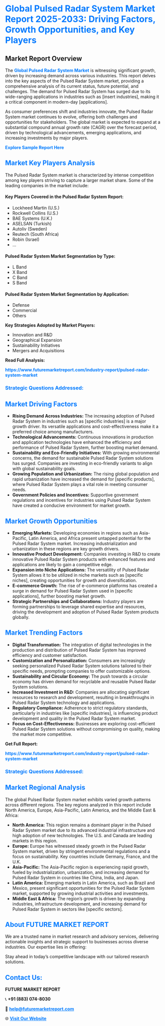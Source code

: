 <h1 style="color: #007BFF;">Global Pulsed Radar System Market Report 2025-2033: Driving Factors, Growth Opportunities, and Key Players</h1>

<section id="overview">
<h2>Market Report Overview</h2>
<p>The <a href="https://www.futuremarketreport.com/industry-report/pulsed-radar-system-market" style="color: #007BFF; text-decoration: none;"><strong>Global Pulsed Radar System Market</strong></a> is witnessing significant growth, driven by increasing demand across various industries. This report delves into the key aspects of the Pulsed Radar System market, providing a comprehensive analysis of its current status, future potential, and challenges. The demand for Pulsed Radar System has surged due to its wide-ranging applications in industries such as [insert industries], making it a critical component in modern-day [applications].</p>
<p>As consumer preferences shift and industries innovate, the Pulsed Radar System market continues to evolve, offering both challenges and opportunities for stakeholders. The global market is expected to expand at a substantial compound annual growth rate (CAGR) over the forecast period, driven by technological advancements, emerging applications, and increasing investments by major players.</p>
</section>

<section id="overview">
<p><a href="https://www.futuremarketreport.com/request-sample/reportId=97827" style="color: #007BFF; text-decoration: none;"><strong>Explore Sample Report Here</strong></a></p>
</section>

<section id="key-players">
<h2 style="color: #007BFF;">Market Key Players Analysis</h2>
<p>The Pulsed Radar System market is characterized by intense competition among key players striving to capture a larger market share. Some of the leading companies in the market include:</p>
<h4>Key Players Covered in the Pulsed Radar System Report:</h4>
<ul><li>Lockheed Martin (U.S.)</li><li>Rockwell Collins (U.S.)</li><li>BAE Systems (U.K.)</li><li>ASELSAN (Turkish)</li><li>Autoliv (Sweden)</li><li>Reutech (South Africa)</li><li>Robin (Israel)</li><li>...</li></ul>
<h4>Pulsed Radar System Market Segmentation by Type:</h4>
<ul><li>L Band</li><li>X Band</li><li>C Band</li><li>S Band</li></ul>

<h4>Pulsed Radar System Market Segmentation by Application:</h4>
<ul><li>Defense</li><li>Commercial</li><li>Others</li></ul>
<p><strong>Key Strategies Adopted by Market Players:</strong></p>
<ul>
<li>Innovation and R&D</li>
<li>Geographical Expansion</li>
<li>Sustainability Initiatives</li>
<li>Mergers and Acquisitions</li>
</ul>
</section>

<section>
<p><strong>Read Full Analysis: </strong></p><a href="https://www.futuremarketreport.com/industry-report/pulsed-radar-system-market" style="color: #007BFF; text-decoration: none;"><strong>https://www.futuremarketreport.com/industry-report/pulsed-radar-system-market</strong></a>
<h3 style="color: #007BFF;">Strategic Questions Addressed:</h3>
</section>

<section id="driving-factors">
<h2 style="color: #007BFF;">Market Driving Factors</h2>
<ul>
<li><strong>Rising Demand Across Industries:</strong> The increasing adoption of Pulsed Radar System in industries such as [specific industries] is a major growth driver. Its versatile applications and cost-effectiveness make it a preferred choice among manufacturers.</li>
<li><strong>Technological Advancements:</strong> Continuous innovations in production and application technologies have enhanced the efficiency and performance of Pulsed Radar System, further boosting market demand.</li>
<li><strong>Sustainability and Eco-Friendly Initiatives:</strong> With growing environmental concerns, the demand for sustainable Pulsed Radar System solutions has surged. Companies are investing in eco-friendly variants to align with global sustainability goals.</li>
<li><strong>Growing Population and Urbanization:</strong> The rising global population and rapid urbanization have increased the demand for [specific products], where Pulsed Radar System plays a vital role in meeting consumer needs.</li>
<li><strong>Government Policies and Incentives:</strong> Supportive government regulations and incentives for industries using Pulsed Radar System have created a conducive environment for market growth.</li>
</ul>
</section>

<section id="growth-opportunities">
<h2 style="color: #007BFF;">Market Growth Opportunities</h2>
<ul>
<li><strong>Emerging Markets:</strong> Developing economies in regions such as Asia-Pacific, Latin America, and Africa present untapped potential for the Pulsed Radar System market. Increasing industrialization and urbanization in these regions are key growth drivers.</li>
<li><strong>Innovative Product Development:</strong> Companies investing in R&D to create innovative Pulsed Radar System products with enhanced features and applications are likely to gain a competitive edge.</li>
<li><strong>Expansion into Niche Applications:</strong> The versatility of Pulsed Radar System allows it to be utilized in niche markets such as [specific niches], creating opportunities for growth and diversification.</li>
<li><strong>E-commerce Growth:</strong> The rise of e-commerce platforms has created a surge in demand for Pulsed Radar System used in [specific applications], further boosting market growth.</li>
<li><strong>Strategic Partnerships and Collaborations:</strong> Industry players are forming partnerships to leverage shared expertise and resources, driving the development and adoption of Pulsed Radar System products globally.</li>
</ul>
</section>

<section id="trending-factors">
<h2 style="color: #007BFF;">Market Trending Factors</h2>
<ul>
<li><strong>Digital Transformation:</strong> The integration of digital technologies in the production and distribution of Pulsed Radar System has improved efficiency and customer satisfaction.</li>
<li><strong>Customization and Personalization:</strong> Consumers are increasingly seeking personalized Pulsed Radar System solutions tailored to their specific needs, prompting companies to offer customizable options.</li>
<li><strong>Sustainability and Circular Economy:</strong> The push towards a circular economy has driven demand for recyclable and reusable Pulsed Radar System solutions.</li>
<li><strong>Increased Investment in R&D:</strong> Companies are allocating significant resources to research and development, resulting in breakthroughs in Pulsed Radar System technology and applications.</li>
<li><strong>Regulatory Compliance:</strong> Adherence to strict regulatory standards, particularly in industries like [specific industries], is influencing product development and quality in the Pulsed Radar System market.</li>
<li><strong>Focus on Cost-Effectiveness:</strong> Businesses are exploring cost-efficient Pulsed Radar System solutions without compromising on quality, making the market more competitive.</li>
</ul>
</section>

<section>
<p><strong>Get Full Report: </strong></p><a href="https://www.futuremarketreport.com/industry-report/pulsed-radar-system-market" style="color: #007BFF; text-decoration: none;"><strong>https://www.futuremarketreport.com/industry-report/pulsed-radar-system-market</strong></a>
<h3 style="color: #007BFF;">Strategic Questions Addressed:</h3>
</section>


<section id="regional-analysis">
<h2 style="color: #007BFF;">Market Regional Analysis</h2>
<p>The global Pulsed Radar System market exhibits varied growth patterns across different regions. The key regions analyzed in this report include North America, Europe, Asia-Pacific, Latin America, and the Middle East & Africa:</p>
<ul>
<li><strong>North America:</strong> This region remains a dominant player in the Pulsed Radar System market due to its advanced industrial infrastructure and high adoption of new technologies. The U.S. and Canada are leading markets in this region.</li>
<li><strong>Europe:</strong> Europe has witnessed steady growth in the Pulsed Radar System market, driven by stringent environmental regulations and a focus on sustainability. Key countries include Germany, France, and the U.K.</li>
<li><strong>Asia-Pacific:</strong> The Asia-Pacific region is experiencing rapid growth, fueled by industrialization, urbanization, and increasing demand for Pulsed Radar System in countries like China, India, and Japan.</li>
<li><strong>Latin America:</strong> Emerging markets in Latin America, such as Brazil and Mexico, present significant opportunities for the Pulsed Radar System market, supported by growing industrial activities and investments.</li>
<li><strong>Middle East & Africa:</strong> The region’s growth is driven by expanding industries, infrastructure development, and increasing demand for Pulsed Radar System in sectors like [specific sectors].</li>
</ul>
</section>

<footer>
<h2 style="color: #007BFF;">About FUTURE MARKET REPORT</h2>
<p>We are a trusted name in market research and advisory services, delivering actionable insights and strategic support to businesses across diverse industries. Our expertise lies in offering:</p>

<p>Stay ahead in today’s competitive landscape with our tailored research solutions.</p>

<h2 style="color: #007BFF;">Contact Us:</h2>
<p><strong>FUTURE MARKET REPORT</strong></p>
<p>📞 <strong>+91 (883) 074-8030</strong></p>
<p>📧 <strong><a href="mailto:help@futuremarketreport.com" style="color: #007BFF;">help@futuremarketreport.com</a></strong></p>
<p>🌐 <strong><a href="https://www.futuremarketreport.com/" style="color: #007BFF;">Visit Our Website</a></strong></p>
</footer>